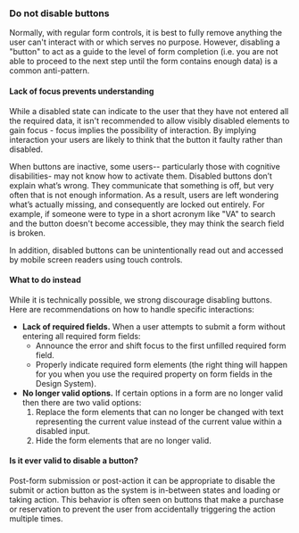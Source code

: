 ### Do not disable buttons

Normally, with regular form controls, it is best to fully remove anything the user can't interact with or which serves no purpose. However, disabling a "button" to act as a guide to the level of form completion (i.e. you are not able to proceed to the next step until the form contains enough data) is a common anti-pattern.

#### Lack of focus prevents understanding

While a disabled state can indicate to the user that they have not entered all the required data, it isn't recommended to allow visibly disabled elements to gain focus - focus implies the possibility of interaction. By implying interaction your users are likely to think that the button it faulty rather than disabled.

When buttons are inactive, some users-- particularly those with cognitive disabilities- may not know how to activate them. Disabled buttons don’t explain what’s wrong. They communicate that something is off, but very often that is not enough information. As a result, users are left wondering what’s actually missing, and consequently are locked out entirely. For example, if someone were to type in a short acronym like "VA" to search and the button doesn't become accessible, they may think the search field is broken.

In addition, disabled buttons can be unintentionally read out and accessed by mobile screen readers using touch controls.

#### What to do instead

While it is technically possible, we strong discourage disabling buttons. Here are recommendations on how to handle specific interactions:

* **Lack of required fields.** When a user attempts to submit a form without entering all required form fields: 
  * Announce the error and shift focus to the first unfilled required form field. 
  * Properly indicate required form elements (the right thing will happen for you when you use the required property on form fields in the Design System).
* **No longer valid options.** If certain options in a form are no longer valid then there are two valid options:
  1. Replace the form elements that can no longer be changed with text representing the current value instead of the current value within a disabled input.
  2. Hide the form elements that are no longer valid.
   
#### Is it ever valid to disable a button?

Post-form submission or post-action it can be appropriate to disable the submit or action button as the system is in-between states and loading or taking action. This behavior is often seen on buttons that make a purchase or reservation to prevent the user from accidentally triggering the action multiple times.